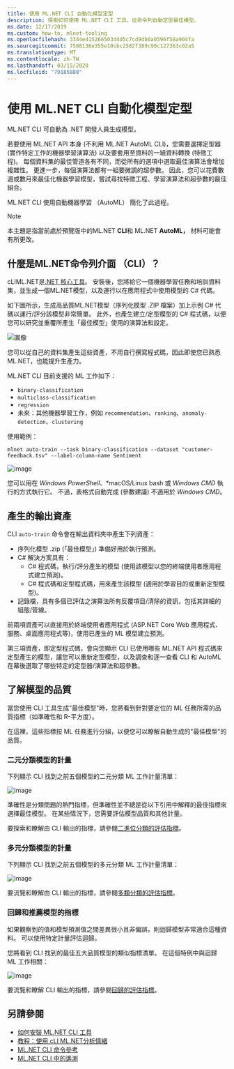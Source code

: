 ```yaml
---
title: 使用 ML.NET CLI 自動化模型定型
description: 探索如何使用 ML.NET CLI 工具，從命令列自動定型最佳模型。
ms.date: 12/17/2019
ms.custom: how-to, mlnet-tooling
ms.openlocfilehash: 3344ed15266503d4d5c7cd9db0a0596f58a904fa
ms.sourcegitcommit: 7588136e355e10cbc2582f389c90c127363c02a5
ms.translationtype: MT
ms.contentlocale: zh-TW
ms.lasthandoff: 03/15/2020
ms.locfileid: "79185888"
---
```

# <a name="automate-model-training-with-the-mlnet-cli"></a>使用 ML.NET CLI 自動化模型定型

ML.NET CLI 可自動為 .NET 開發人員生成模型。

若要使用 ML.NET API 本身 (不利用 ML.NET AutoML CLI)，您需要選擇定型器 (實作特定工作的機器學習演算法) 以及要套用至資料的一組資料轉換 (特徵工程)。 每個資料集的最佳管道各有不同，而從所有的選項中選取最佳演算法會增加複雜性。 更進一步，每個演算法都有一組要微調的超參數。 因此，您可以花費數週或數月來最佳化機器學習模型，嘗試尋找特徵工程、學習演算法和超參數的最佳組合。

ML.NET CLI 使用自動機器學習 （AutoML） 簡化了此過程。

> [!NOTE]
> 本主題是指當前處於預覽版中的ML.NET **CLI**和 ML.NET **AutoML，** 材料可能會有所更改。

## <a name="what-is-the-mlnet-command-line-interface-cli"></a>什麼是ML.NET命令列介面 （CLI）？

cLIML.NET是[.NET 核心工具](../core/tools/global-tools.md)。 安裝後，您將給它一個機器學習任務和培訓資料集，並生成一個ML.NET模型，以及運行以在應用程式中使用模型的 C# 代碼。

如下圖所示，生成高品質ML.NET模型（序列化模型 .ZIP 檔案）加上示例 C# 代碼以運行/評分該模型非常簡單。 此外，也產生建立/定型模型的 C# 程式碼，以便您可以研究並重覆所產生「最佳模型」使用的演算法和設定。

![圖像](media/automate-training-with-cli/cli-high-level-process.png "自動ML發動機在ML.NET CLI 內工作")

您可以從自己的資料集產生這些資產，不用自行撰寫程式碼，因此即使您已熟悉 ML.NET，也能提升生產力。

ML.NET CLI 目前支援的 ML 工作如下：

- `binary-classification`
- `multiclass-classification`
- `regression`
- 未來：其他機器學習工作，例如 `recommendation`、`ranking`、`anomaly-detection`、`clustering`

使用範例：

```console
mlnet auto-train --task binary-classification --dataset "customer-feedback.tsv" --label-column-name Sentiment
```

![image](media/automate-training-with-cli/cli-model-generation.gif)

您可以用在 *Windows PowerShell*、*macOS/Linux bash 或 *Windows CMD* 執行的方式執行它。 不過，表格式自動完成 (參數建議) 不適用於 *Windows CMD*。

## <a name="output-assets-generated"></a>產生的輸出資產

CLI `auto-train` 命令會在輸出資料夾中產生下列資產：

- 序列化模型 .zip (「最佳模型」) 準備好用於執行預測。
- C# 解決方案具有：
  - C# 程式碼，執行/評分產生的模型 (使用該模型以您的終端使用者應用程式建立預測)。
  - C# 程式碼和定型程式碼，用來產生該模型 (適用於學習目的或重新定型模型)。
- 記錄檔，具有多個已評估之演算法所有反覆項目/清除的資訊，包括其詳細的組態/管線。

前兩項資產可以直接用於終端使用者應用程式 (ASP.NET Core Web 應用程式、服務、桌面應用程式等)，使用已產生的 ML 模型建立預測。

第三項資產，即定型程式碼，會向您顯示 CLI 已使用哪些 ML.NET API 程式碼來定型產生的模型，讓您可以重新定型模型，以及調查和逐一查看 CLI 和 AutoML 在幕後選取了哪些特定的定型器/演算法和超參數。

## <a name="understanding-the-quality-of-the-model"></a>了解模型的品質

當您使用 CLI 工具生成"最佳模型"時，您將看到針對要定位的 ML 任務所需的品質指標（如準確性和 R-平方度）。

在這裡，這些指標按 ML 任務進行分組，以便您可以瞭解自動生成的"最佳模型"的品質。

### <a name="metrics-for-binary-classification-models"></a>二元分類模型的計量

下列顯示 CLI 找到之前五個模型的二元分類 ML 工作計量清單：

![image](media/automate-training-with-cli/cli-binary-classification-metrics.png)

準確性是分類問題的熱門指標，但準確性並不總是從以下引用中解釋的最佳指標來選擇最佳模型。 在某些情況下，您需要評估模型品質和其他計量。

要探索和瞭解由 CLI 輸出的指標，請參閱[二進位分類的評估指標](resources/metrics.md#evaluation-metrics-for-binary-classification)。

### <a name="metrics-for-multi-class-classification-models"></a>多元分類模型的計量

下列顯示 CLI 找到之前五個模型的多元分類 ML 工作計量清單：

![image](media/automate-training-with-cli/cli-multiclass-classification-metrics.png)

要流覽和瞭解由 CLI 輸出的指標，請參閱[多類分類的評估指標](resources/metrics.md#evaluation-metrics-for-multi-class-classification)。

### <a name="metrics-for-regression-and-recommendation-models"></a>回歸和推薦模型的指標

如果觀察到的值和模型預測值之間差異很小且非偏誤，則迴歸模型非常適合這種資料。 可以使用特定計量評估迴歸。

您將看到 CLI 找到的最佳五大品質模型的類似指標清單。 在這個特例中與迴歸 ML 工作相關：

![image](media/automate-training-with-cli/cli-regression-metrics.png)

要流覽和瞭解 CLI 輸出的指標，請參閱[回歸的評估指標](resources/metrics.md#evaluation-metrics-for-regression-and-recommendation)。

## <a name="see-also"></a>另請參閱

- [如何安裝 ML.NET CLI 工具](how-to-guides/install-ml-net-cli.md)
- [教程：使用 cLI ML.NET分析情緒](tutorials/sentiment-analysis-cli.md)
- [ML.NET CLI 命令參考](reference/ml-net-cli-reference.md)
- [ML.NET CLI 中的遙測](resources/ml-net-cli-telemetry.md)
